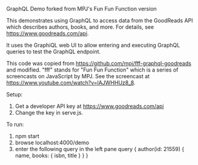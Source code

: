 GraphQL Demo forked from MPJ's Fun Fun Function version

This demonstrates using GraphQL to access data from the
GoodReads API which describes authors, books, and more.
For details, see https://www.goodreads.com/api.

It uses the GraphiQL web UI to allow entering and executing
GraphQL queries to test the GraphQL endpoint.

This code was copied from
https://github.com/mpj/fff-graphql-goodreads and modified.
"fff" stands for "Fun Fun Function" which is
a series of screencasts on JavaScript by MPJ.
See the screencast at https://www.youtube.com/watch?v=lAJWHHUz8_8.

Setup:
1) Get a developer API key at https://www.goodreads.com/api
2) Change the key in serve.js.

To run:
1) npm start
2) browse localhost:4000/demo
3) enter the following query in the left pane
   query {
     author(id: 21559) {
       name,
       books: {
         isbn,
         title
       }
     }
   }
